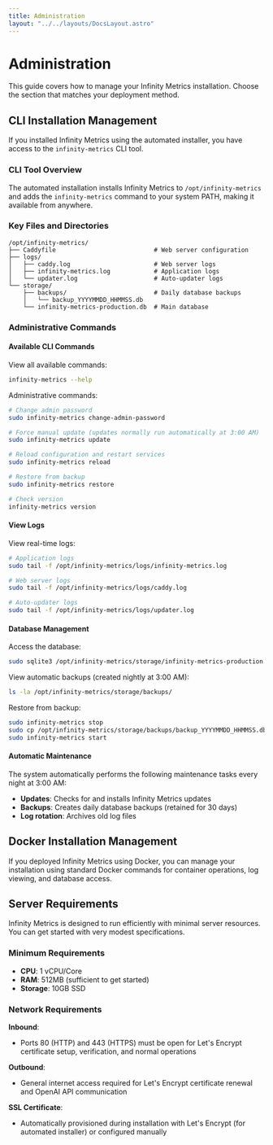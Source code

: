 ```yaml
---
title: Administration
layout: "../../layouts/DocsLayout.astro"
---
```


# Administration

This guide covers how to manage your Infinity Metrics installation. Choose the section that matches your deployment method.

## CLI Installation Management

If you installed Infinity Metrics using the automated installer, you have access to the `infinity-metrics` CLI tool.

### CLI Tool Overview

The automated installation installs Infinity Metrics to `/opt/infinity-metrics` and adds the `infinity-metrics` command to your system PATH, making it available from anywhere.

### Key Files and Directories

```
/opt/infinity-metrics/
├── Caddyfile                           # Web server configuration
├── logs/
│   ├── caddy.log                       # Web server logs
│   ├── infinity-metrics.log            # Application logs
│   └── updater.log                     # Auto-updater logs
└── storage/
    ├── backups/                        # Daily database backups
    │   └── backup_YYYYMMDD_HHMMSS.db
    └── infinity-metrics-production.db  # Main database
```

### Administrative Commands

#### Available CLI Commands

View all available commands:

```bash
infinity-metrics --help
```

Administrative commands:

```bash
# Change admin password
sudo infinity-metrics change-admin-password

# Force manual update (updates normally run automatically at 3:00 AM)
sudo infinity-metrics update

# Reload configuration and restart services
sudo infinity-metrics reload

# Restore from backup
sudo infinity-metrics restore

# Check version
infinity-metrics version
```


#### View Logs

View real-time logs:

```bash
# Application logs
sudo tail -f /opt/infinity-metrics/logs/infinity-metrics.log

# Web server logs  
sudo tail -f /opt/infinity-metrics/logs/caddy.log

# Auto-updater logs
sudo tail -f /opt/infinity-metrics/logs/updater.log
```

#### Database Management

Access the database:

```bash
sudo sqlite3 /opt/infinity-metrics/storage/infinity-metrics-production.db
```

View automatic backups (created nightly at 3:00 AM):

```bash
ls -la /opt/infinity-metrics/storage/backups/
```

Restore from backup:

```bash
sudo infinity-metrics stop
sudo cp /opt/infinity-metrics/storage/backups/backup_YYYYMMDD_HHMMSS.db /opt/infinity-metrics/storage/infinity-metrics-production.db
sudo infinity-metrics start
```

#### Automatic Maintenance

The system automatically performs the following maintenance tasks every night at 3:00 AM:

- **Updates**: Checks for and installs Infinity Metrics updates
- **Backups**: Creates daily database backups (retained for 30 days)
- **Log rotation**: Archives old log files

## Docker Installation Management

If you deployed Infinity Metrics using Docker, you can manage your installation using standard Docker commands for container operations, log viewing, and database access.

## Server Requirements

Infinity Metrics is designed to run efficiently with minimal server resources. You can get started with very modest specifications.

### Minimum Requirements

- **CPU**: 1 vCPU/Core
- **RAM**: 512MB (sufficient to get started)
- **Storage**: 10GB SSD

### Network Requirements

**Inbound**:

- Ports 80 (HTTP) and 443 (HTTPS) must be open for Let's Encrypt certificate setup, verification, and normal operations

**Outbound**:

- General internet access required for Let's Encrypt certificate renewal and OpenAI API communication

**SSL Certificate**:

- Automatically provisioned during installation with Let's Encrypt (for automated installer) or configured manually
